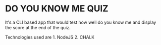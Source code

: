 # DO YOU KNOW ME QUIZ

It's a CLI based app that would test how well do you know me and display the score at the end of the quiz.

Technologies used are 
    1. NodeJS
    2. CHALK